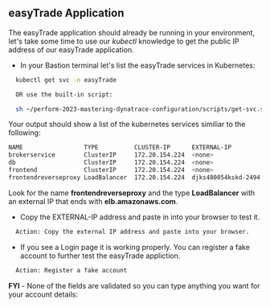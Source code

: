 ## easyTrade Application

The easyTrade application should already be running in your environment, let's take some time to use our *kubectl* knowledge to get the public IP address of our easyTrade application.

- In your Bastion terminal let's list the easyTrade services in Kubernetes:

 ```bash
   kubectl get svc -n easyTrade

   OR use the built-in script:

   sh ~/perform-2023-mastering-dynatrace-configuration/scripts/get-svc.sh
   ```

 Your output should show a list of the kubernetes services similiar to the following:
 
 ```bash
 NAME                 TYPE          CLUSTER-IP      EXTERNAL-IP                                     PORT(S)       AGE
 brokerservice        ClusterIP     172.20.154.224  <none>                                          80/TCP        12m
 db                   ClusterIP     172.20.154.224  <none>                                          1433/TCP      12m
 frontend             ClusterIP     172.20.154.224  <none>                                          3000/TCP      12m
 frontendreverseproxy LoadBalancer  172.20.154.224  djks480054kskd-2494.us-west-2.elb.amazonaws.com 80:32731/TCP  12m
 ```
 
 Look for the name **frontendreverseproxy** and the type **LoadBalancer** with an external IP that ends with **elb.amazonaws.com**.  
 
 - Copy the EXTERNAL-IP address and paste in into your browser to test it.

 ```bash
   Action: Copy the external IP address and paste into your browser.
   ```

- If you see a Login page it is working properly. You can register a fake account to further test the easyTrade appliction. 

 ```bash
   Action: Register a fake account
   ```
**FYI** - None of the fields are validated so you can type anything you want for your account details:
